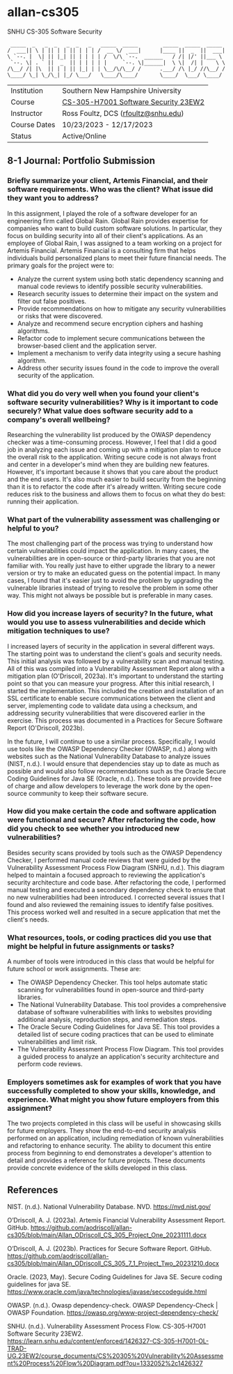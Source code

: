 # allan-cs305
SNHU CS-305 Software Security

``` text
 _____  _   _  _   _  _   _   _____  _____        _____  _____  _____ 
/  ___|| \ | || | | || | | | /  __ \/  ___|      |____ ||  _  ||  ___|
\ `--. |  \| || |_| || | | | | /  \/\ `--.  ______   / /| |/' ||___ \ 
 `--. \| . ` ||  _  || | | | | |     `--. \|______|  \ \|  /| |    \ \
/\__/ /| |\  || | | || |_| | | \__/\/\__/ /      .___/ /\ |_/ //\__/ /
\____/ \_| \_/\_| |_/ \___/   \____/\____/       \____/  \___/ \____/ 
```

|              |     |
| ------------ | --- |
| Institution  |  Southern New Hampshire University   |
| Course       | [CS-305-H7001 Software Security 23EW2](https://learn.snhu.edu/d2l/home/1426327 "CS-305-H7001 Software Security 23EW2")    |
| Instructor   |  Ross Foultz, DCS ([rfoultz@snhu.edu](mailto:rfoultz@snhu.edu))   |
| Course Dates |  10/23/2023 - 12/17/2023   |
| Status       |  Active/Online   |


## 8-1 Journal: Portfolio Submission

### Briefly summarize your client, Artemis Financial, and their software requirements. Who was the client? What issue did they want you to address?

In this assignment, I played the role of a software developer for an engineering firm called Global Rain. Global Rain provides expertise for companies who want to build custom software solutions. In particular, they focus on building security into all of their client's applications. As an employee of Global Rain, I was assigned to a team working on a project for Artemis Financial. Artemis Financial is a consulting firm that helps individuals build personalized plans to meet their future financial needs. The primary goals for the project were to:

- Analyze the current system using both static dependency scanning and manual code reviews to identify possible security vulnerabilities.
- Research security issues to determine their impact on the system and filter out false positives.
- Provide recommendations on how to mitigate any security vulnerabilities or risks that were discovered.
- Analyze and recommend secure encryption ciphers and hashing algorithms.
- Refactor code to implement secure communications between the browser-based client and the application server.
- Implement a mechanism to verify data integrity using a secure hashing algorithm.
- Address other security issues found in the code to improve the overall security of the application.

### What did you do very well when you found your client's software security vulnerabilities? Why is it important to code securely? What value does software security add to a company's overall wellbeing?

Researching the vulnerability list produced by the OWASP dependency checker was a time-consuming process. However, I feel that I did a good job in analyzing each issue and coming up with a mitigation plan to reduce the overall risk to the application. Writing secure code is not always front and center in a developer's mind when they are building new features. However, it's important because it shows that you care about the product and the end users. It's also much easier to build security from the beginning than it is to refactor the code after it's already written. Writing secure code reduces risk to the business and allows them to focus on what they do best: running their application.

### What part of the vulnerability assessment was challenging or helpful to you?

The most challenging part of the process was trying to understand how certain vulnerabilities could impact the application. In many cases, the vulnerabilities are in open-source or third-party libraries that you are not familiar with. You really just have to either upgrade the library to a newer version or try to make an educated guess on the potential impact. In many cases, I found that it's easier just to avoid the problem by upgrading the vulnerable libraries instead of trying to resolve the problem in some other way. This might not always be possible but is preferable in many cases.

### How did you increase layers of security? In the future, what would you use to assess vulnerabilities and decide which mitigation techniques to use?

I increased layers of security in the application in several different ways. The starting point was to understand the client's goals and security needs. This initial analysis was followed by a vulnerability scan and manual testing. All of this was compiled into a Vulnerability Assessment Report along with a mitigation plan (O'Driscoll, 2023a). It's important to understand the starting point so that you can measure your progress. After this initial research, I started the implementation. This included the creation and installation of an SSL certificate to enable secure communications between the client and server, implementing code to validate data using a checksum, and addressing security vulnerabilities that were discovered earlier in the exercise. This process was documented in a Practices for Secure Software Report (O'Driscoll, 2023b).

In the future, I will continue to use a similar process. Specifically, I would use tools like the OWASP Dependency Checker (OWASP, n.d.) along with websites such as the National Vulnerability Database to analyze issues (NIST, n.d.). I would ensure that dependencies stay up to date as much as possible and would also follow recommendations such as the Oracle Secure Coding Guidelines for Java SE (Oracle, n.d.). These tools are provided free of charge and allow developers to leverage the work done by the open-source community to keep their software secure.

### How did you make certain the code and software application were functional and secure? After refactoring the code, how did you check to see whether you introduced new vulnerabilities?

Besides security scans provided by tools such as the OWASP Dependency Checker, I performed manual code reviews that were guided by the Vulnerability Assessment Process Flow Diagram (SNHU, n.d.). This diagram helped to maintain a focused approach to reviewing the application's security architecture and code base. After refactoring the code, I performed manual testing and executed a secondary dependency check to ensure that no new vulnerabilities had been introduced. I corrected several issues that I found and also reviewed the remaining issues to identify false positives. This process worked well and resulted in a secure application that met the client's needs.

### What resources, tools, or coding practices did you use that might be helpful in future assignments or tasks?

A number of tools were introduced in this class that would be helpful for future school or work assignments. These are:

- The OWASP Dependency Checker. This tool helps automate static scanning for vulnerabilities found in open-source and third-party libraries.
- The National Vulnerability Database. This tool provides a comprehensive database of software vulnerabilities with links to websites providing additional analysis, reproduction steps, and remediation steps.
- The Oracle Secure Coding Guidelines for Java SE. This tool provides a detailed list of secure coding practices that can be used to eliminate vulnerabilities and limit risk.
- The Vulnerability Assessment Process Flow Diagram. This tool provides a guided process to analyze an application's security architecture and perform code reviews.

### Employers sometimes ask for examples of work that you have successfully completed to show your skills, knowledge, and experience. What might you show future employers from this assignment?

The two projects completed in this class will be useful in showcasing skills for future employers. They show the end-to-end security analysis performed on an application, including remediation of known vulnerabilities and refactoring to enhance security. The ability to document this entire process from beginning to end demonstrates a developer's attention to detail and provides a reference for future projects. These documents provide concrete evidence of the skills developed in this class.

## References

NIST. (n.d.). National Vulnerability Database. NVD. https://nvd.nist.gov/

O’Driscoll, A. J. (2023a). Artemis Financial Vulnerability Assessment Report. GitHub. https://github.com/aodriscoll/allan-cs305/blob/main/Allan_ODriscoll_CS_305_Project_One_20231111.docx 

O’Driscoll, A. J. (2023b). Practices for Secure Software Report. GitHub. https://github.com/aodriscoll/allan-cs305/blob/main/Allan_ODriscoll_CS_305_7_1_Project_Two_20231210.docx

Oracle. (2023, May). Secure Coding Guidelines for Java SE. Secure coding guidelines for java SE. https://www.oracle.com/java/technologies/javase/seccodeguide.html 

OWASP. (n.d.). Owasp dependency-check. OWASP Dependency-Check | OWASP Foundation. https://owasp.org/www-project-dependency-check/

SNHU. (n.d.). Vulnerability Assessment Process Flow. CS-305-H7001 Software Security 23EW2. https://learn.snhu.edu/content/enforced/1426327-CS-305-H7001-OL-TRAD-UG.23EW2/course_documents/CS%20305%20Vulnerability%20Assessment%20Process%20Flow%20Diagram.pdf?ou=1332052%2c1426327
